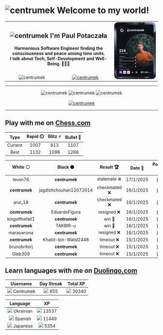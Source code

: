 <h1>
  <img
    src="https://emojis.slackmojis.com/emojis/images/1531849430/4246/blob-sunglasses.gif"
    width="30"
    alt="centrumek"
  />
  Welcome to my world!
</h1>

<table>
  <tbody>
    <tr>
      <td align="center" width="70%" colspan="2">
        <h2>
          <img
            src="https://raw.githubusercontent.com/MartinHeinz/MartinHeinz/master/wave.gif"
            width="30px"
            alt="centrumek"
          />
          I'm Paul Potaczała
        </h2>
        <h4>
          Harmonious Software Engineer finding the consciousness and peace among time units.
          <br/>
          I talk about Tech, Self-Development and Well-Being. 🌿🧘🚀
        </h4>
      </td>
      <td width="30%" rowspan="2">
        <a href="https://app.daily.dev/centrumek">
          <img
            src="./devcard.svg"
            alt="centrumek"
          />
        </a>
      </td>
    </tr>
    <tr align="center">
      <td>
        <img
          src="https://komarev.com/ghpvc/?username=centrumek&label=visitors&color=0e75b6&style=flat"
          alt="centrumek"
        >
      </td>
      <td>
        <a href="https://stackoverflow.com/users/14496012/centrumek">
          <img
            src="https://stackoverflow.com/users/flair/14496012.png?theme=dark"
            alt="centrumek"
          >
        </a>
      </td>
    </tr>
  </tbody>
</table>

---
<div align="center">
  <img 
    src="https://github-readme-stats.vercel.app/api?username=centrumek&show_icons=true&count_private=true&theme=dark&hide_border=true&hide=issues,contribs&bg_color=00000000"
    alt="centrumek"
  />
  <img
    src="https://github-readme-stats.vercel.app/api/top-langs/?username=centrumek&layout=compact&hide_border=true&theme=dark&bg_color=00000000&langs_count=6&exclude_repo=air-statistic-app"
    alt="centrumek"
  />
  <img 
    src="https://github-readme-streak-stats.herokuapp.com?user=centrumek&theme=dark&hide_border=true&background=FFFFFF00"
    alt="centrumek"
  />
  <br/>
  <br/>
  <a href="https://www.buymeacoffee.com/centrumek">
    <img
      src="https://cdn.buymeacoffee.com/buttons/v2/default-orange.png"
      height="50"
      width="210"
      alt="centrumek"
    />
  </a>
</div>

---

## Play with me on [Chess.com](https://www.chess.com/member/centrumek)

<div align="center">
<!--START_SECTION:chessStats-->
<!-- Automatically generated with https://github.com/Balastrong/chess-stats-action -->

| Type | Rapid ⏲️ | Blitz ⚡ | Bullet 🔫 |
|:---:|:---:|:---:|:---:|
| Current | 1007 | 913 | 1107 |
| Best | 1132 | 1098 | 1266 |

| White ⚪ | Black ⚫ | Result 🏆 | Date 📅 | Position 🗺️ | Type 🕕 |
|:---:|:---:|:---:|:---:|:---:|:---:|
| levon76 | **centrumek** | stalemate ⏸️ | 17/1/2025 | <a href="http://www.ee.unb.ca/cgi-bin/tervo/fen.pl?select=3k4/8/3KQ3/8/8/8/8/8 b - -">Link</a> | Blitz |
| **centrumek** | jagdishchouhan12072014 | checkmated ❌ | 16/1/2025 | <a href="http://www.ee.unb.ca/cgi-bin/tervo/fen.pl?select=3rk1nr/Q4ppp/4p3/1p6/8/2PbP1P1/P3qP1P/4K2R w k -">Link</a> | Blitz |
| arul_18 | **centrumek** | checkmated ❌ | 16/1/2025 | <a href="http://www.ee.unb.ca/cgi-bin/tervo/fen.pl?select=r1bqk2r/pp3Qb1/2n4p/3B2p1/8/7N/PPP2PP1/R1B1K2R b KQkq -">Link</a> | Blitz |
| **centrumek** | EduardoFigura | resigned ❌ | 16/1/2025 | <a href="http://www.ee.unb.ca/cgi-bin/tervo/fen.pl?select=4r1k1/pp3ppp/8/2p5/4r2q/2P5/PP1B2P1/5RK1 w - - 2 24">Link</a> | Bullet |
| kingofthefall1 | **centrumek** | win 🥇 | 16/1/2025 | <a href="http://www.ee.unb.ca/cgi-bin/tervo/fen.pl?select=6rr/p1p4p/1k1p4/2pQ1p2/P1P2P2/8/1P6/6qK w - - 0 31">Link</a> | Bullet |
| **centrumek** | TAKBIR-u | win 🥇 | 16/1/2025 | <a href="http://www.ee.unb.ca/cgi-bin/tervo/fen.pl?select=r3r1k1/1p3p1p/4bqp1/p7/8/P1P5/2P2PPP/Q3RRK1 b - -">Link</a> | Bullet |
| maraswrona | **centrumek** | resigned ❌ | 16/1/2025 | <a href="http://www.ee.unb.ca/cgi-bin/tervo/fen.pl?select=r3kbnr/1p2q2p/p2p1pp1/4p3/2P1P1Q1/B7/P4PPP/nN1R2K1 w kq - 0 15">Link</a> | Rapid |
| **centrumek** | Khalid-bin-Walid2448 | timeout ❌ | 15/1/2025 | <a href="http://www.ee.unb.ca/cgi-bin/tervo/fen.pl?select=r1b3k1/bpp3q1/p3p3/2Pp1pN1/3PnP2/8/PBKN4/7R w - - 8 35">Link</a> | Bullet |
| brunobritorj | **centrumek** | timeout ❌ | 15/1/2025 | <a href="http://www.ee.unb.ca/cgi-bin/tervo/fen.pl?select=8/p4R2/1b4P1/2p1k3/4B3/2P1PK2/PP5P/6R1 b - - 0 40">Link</a> | Bullet |
| Gleb309 | **centrumek** | timeout ❌ | 15/1/2025 | <a href="http://www.ee.unb.ca/cgi-bin/tervo/fen.pl?select=8/p5pp/8/7P/4b2K/2k5/8/8 b - - 0 54">Link</a> | Bullet |

<!--END_SECTION:chessStats-->
</div>

## Learn languages with me on [Duolingo.com](https://www.duolingo.com/profile/Centrumek)

<div align="center">
<!--START_SECTION:duolingoStats-->
<!-- Automatically generated with https://github.com/centrumek/duolingo-readme-stats-->

| Username | Day Streak | Total XP |
|:---:|:---:|:---:|
| <img src="https://raw.githubusercontent.com/centrumek/duolingo-readme-stats/main/assets/duolingo.png" height="12"> Centrumek | <img src="https://raw.githubusercontent.com/centrumek/duolingo-readme-stats/main/assets/streakinactive.svg" height="12"> 655 | <img src="https://raw.githubusercontent.com/centrumek/duolingo-readme-stats/main/assets/xp.svg" height="12"> 30340 | <img src="https://raw.githubusercontent.com/centrumek/duolingo-readme-stats/main/assets/xp.svg" height="12"> 0 |

| Language | XP |
|:---:|:---:|
| <img src="https://raw.githubusercontent.com/centrumek/duolingo-readme-stats/main/assets/langs/ukrainian.svg" height="12"> Ukrainian | <img src="https://raw.githubusercontent.com/centrumek/duolingo-readme-stats/main/assets/xp.svg" height="12"> 13537 |
| <img src="https://raw.githubusercontent.com/centrumek/duolingo-readme-stats/main/assets/langs/spanish.svg" height="12"> Spanish | <img src="https://raw.githubusercontent.com/centrumek/duolingo-readme-stats/main/assets/xp.svg" height="12"> 11449 |
| <img src="https://raw.githubusercontent.com/centrumek/duolingo-readme-stats/main/assets/langs/japanese.svg" height="12"> Japanese | <img src="https://raw.githubusercontent.com/centrumek/duolingo-readme-stats/main/assets/xp.svg" height="12"> 5354 |

<!--END_SECTION:duolingoStats-->
</div>
<!--
**centrumek/centrumek** is a ✨ _special_ ✨ repository because its `README.md` (this file) appears on your GitHub profile.

Here are some ideas to get you started:

- 🔭 I’m currently working on ...
- 🌱 I’m currently learning ...
- 👯 I’m looking to collaborate on ...
- 🤔 I’m looking for help with ...
- 💬 Ask me about ...
- 📫 How to reach me: ...
- 😄 Pronouns: ...
- ⚡ Fun fact: ...
-->
